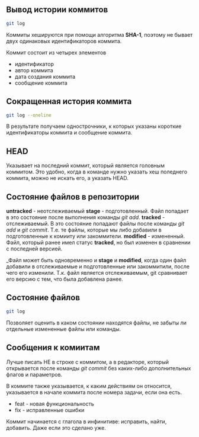 Вывод истории коммитов
---
```bash
git log
```

Коммиты хешируются при помощи алгоритма **SHA-1**, поэтому не бывает двух одинаковых идентификаторов коммита.

Коммит состоит из четырех элементов
- идентификатор
- автор коммита
- дата создания коммита
- сообщение коммита

Сокращенная история коммита
---
```bash
git log --oneline
```
В результате получаем однострочники, к которых указаны короткие идентификаторы коммита и сообщение коммита.

HEAD
---
Указывает на последний коммит, который является головным коммитом. Это удобно,
когда в команде нужно указать хеш поледнего коммита, можно не искать его, а указать HEAD.

Состояние файлов в репозитории
---
**untracked** - неотслеживаемый
**stage** - подготовленный. Файл попадает в это состояние после выполнения команды _git add_.
**tracked** - отслеживаемый. В это состояние попадают файлы после команды _git add_ и _git commit_.
Т.е. те файлы, которые мы либо добавили в подготовленные к комииту или закоммители.
**modified** - измененный. Файл, который ранее имел статус **tracked**, но был изменен в сравнении с последней версией.

_Файл может быть одновременно и **stage** и **modified**, когда один файл добавили в отслеживаемые и подготовленные
или закоммитили, после чего его изменили. Т.к. файл является отслеживаемым, git сравнивает его версию с тем, что была
добавлена ранее.

Состояние файлов
---
```bash
git log
```
Позволяет оценить в каком состоянии находятся файлы, не забыты ли отдельные измененные файлы или команды.

Сообщения к комиитам
---
Лучше писать НЕ в строке с коммитом, а в редакторе, который открывается после команды _git commit_ без каких-либо
дополнительных флагов и параметров.

В коммите также указывается, к каким действиям он относится, указывается в начале коммита после номера задачи,
если она есть.
- feat - новая функциональность
- fix - исправленные ошибки

Коммит начинается с глагола в инфинитиве: исправить, найти, добавить. Даже если это сделано уже.
